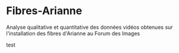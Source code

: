 # Fibres-Arianne
Analyse qualitative et quantitative des données vidéos obtenues sur l'installation des fibres d'Arianne au Forum des Images

test